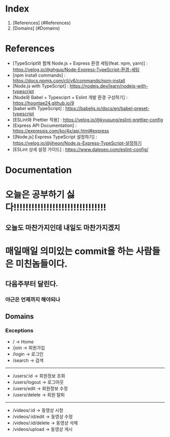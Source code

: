 # Index

1. [References] (#References)
2. [Domains] (#Domains)

# References

-   [TypeScript와 함께 Node.js + Express 환경 세팅(feat. npm, yarn)] : https://velog.io/@qhgus/Node-Express-TypeScript-환경-세팅
-   [npm install commands] : https://docs.npmjs.com/cli/v6/commands/npm-install
-   [Node.js with TypeScript] : https://nodejs.dev/learn/nodejs-with-typescript
-   [Node와 Babel + Typesciprt + Eslint 개발 환경 구성하기] : https://hoontae24.github.io/9
-   [babel with TypeScript] : https://babeljs.io/docs/en/babel-preset-typescript
-   [ESLint와 Prettier 적용] : https://velog.io/@kyusung/eslint-prettier-config
-   [Express API Documentation] : https://expressjs.com/ko/4x/api.html#express
-   [[Node.js] Express TypeScript 설정하기] : https://velog.io/@jiheon/Node.js-Express-TypeScript-설정하기
-   [ESLint 상세 설정 가이드] : https://www.daleseo.com/eslint-config/

# Documentation

# 오늘은 공부하기 싫다!!!!!!!!!!!!!!!!!!!!!!!!!!!!!!!

## 오늘도 마찬가지인데 내일도 마찬가지겠지

# 매일매일 의미있는 commit을 하는 사람들은 미친놈들이다.

## 다음주부터 달린다.

### 야근은 언제까지 해야되나

## Domains

### Exceptions

-   / -> Home
-   /join -> 회원가입
-   /login -> 로그인
-   /search -> 검색

---

-   /users/:id -> 회원정보 조회
-   /users/logout -> 로그아웃
-   /users/edit -> 회원정보 수정
-   /users/delete -> 회원 탈퇴

---

-   /videos/:id -> 동영상 시청
-   /videos/:id/edit -> 동영상 수정
-   /videos/:id/delete -> 동영상 삭제
-   /videos/upload -> 동영상 게시
